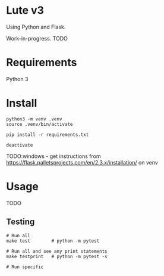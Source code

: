 # Lute v3

Using Python and Flask.

Work-in-progress.  TODO


# Requirements

Python 3

# Install

```
python3 -m venv .venv
source .venv/bin/activate

pip install -r requirements.txt

deactivate
```

TODO:windows - get instructions from https://flask.palletsprojects.com/en/2.3.x/installation/ on venv


# Usage

TODO


## Testing

```
# Run all
make test        # python -m pytest

# Run all and see any print statements
make testprint   # python -m pytest -s

# Run specific
```
